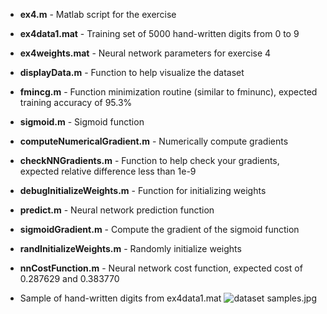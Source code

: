 - **ex4.m**  - Matlab script for the exercise
- **ex4data1.mat** - Training set of 5000 hand-written digits from 0 to 9
- **ex4weights.mat** - Neural network parameters for exercise 4
- **displayData.m** - Function to help visualize the dataset
- **fmincg.m** - Function minimization routine (similar to fminunc), expected training accuracy of 95.3%
- **sigmoid.m** - Sigmoid function
- **computeNumericalGradient.m** - Numerically compute gradients
- **checkNNGradients.m** - Function to help check your gradients, expected relative difference less than 1e-9
- **debugInitializeWeights.m** - Function for initializing weights
- **predict.m** - Neural network prediction function
- **sigmoidGradient.m** - Compute the gradient of the sigmoid function
- **randInitializeWeights.m** - Randomly initialize weights
- **nnCostFunction.m** - Neural network cost function, expected cost of 0.287629 and 0.383770

- Sample of hand-written digits from ex4data1.mat ![dataset samples.jpg](https://github.com/shngli/Machine-learning/blob/master/Neural%20Network/dataset%20samples.jpg)
